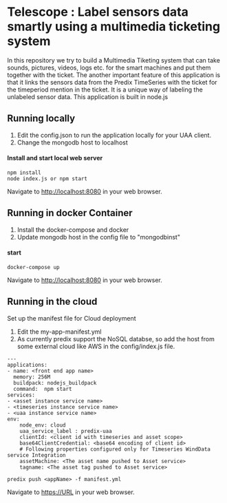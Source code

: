 # Telescope : Label sensors data smartly using a multimedia ticketing system
In this repository we try to build a Multimedia Tiketing system that can take sounds, pictures, videos, logs etc.  for the smart machines  and put them together with the ticket. The another important feature of this application
is that it links the sensors data from the Predix TimeSeries with the ticket for the timeperiod mention in the ticket.
It is a unique way of labeling the unlabeled sensor data.
This application is built in node.js

## Running locally
1. Edit the config.json to run the application locally for your UAA client.
2. Change the mongodb host to localhost


#### Install and start local web server
```
npm install
node index.js or npm start
```
Navigate to <http://localhost:8080> in your web browser.

## Running in docker Container
1. Install the docker-compose and docker
2. Update mongodb host in the config file to "mongodbinst"
#### start
```
docker-compose up
```

Navigate to <http://localhost:8080> in your web browser.

## Running in the cloud

Set up the manifest file for Cloud deployment

1. Edit the my-app-manifest.yml
2. As currently predix support the NoSQL databse, so add the host from some external cloud like AWS in the config/index.js file.
```
---
applications:
- name: <front end app name>
  memory: 256M
  buildpack: nodejs_buildpack
  command:  npm start
services:
- <asset instance service name>
- <timeseries instance service name>
- <uaa instance service name>
env:
    node_env: cloud
    uaa_service_label : predix-uaa
    clientId: <client id with timeseries and asset scope>
    base64ClientCredential: <base64 encoding of client id>
    # Following properties configured only for Timeseries WindData service Integration
    assetMachine: <The asset name pushed to Asset service>
    tagname: <The asset tag pushed to Asset service>
```

`predix push <appName> -f manifest.yml`

Navigate to <https://URL> in your web browser.
